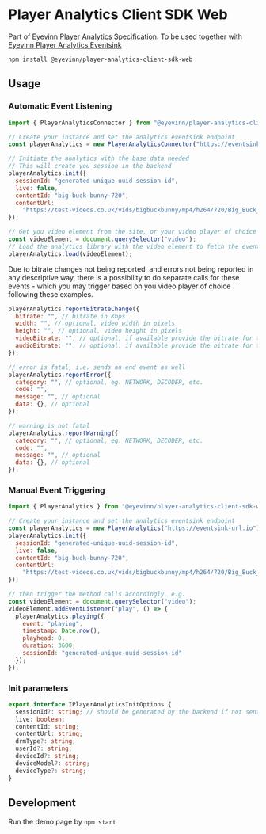 # Player Analytics Client SDK Web

Part of [Eyevinn Player Analytics Specification](https://github.com/Eyevinn/player-analytics-specification). To be used together with [Eyevinn Player Analytics Eventsink](https://github.com/Eyevinn/player-analytics-eventsink)

```
npm install @eyevinn/player-analytics-client-sdk-web
```

## Usage

### Automatic Event Listening

```js
import { PlayerAnalyticsConnector } from "@eyevinn/player-analytics-client-sdk-web";

// Create your instance and set the analytics eventsink endpoint
const playerAnalytics = new PlayerAnalyticsConnector("https://eventsink-url.io");

// Initiate the analytics with the base data needed
// This will create you session in the backend
playerAnalytics.init({
  sessionId: "generated-unique-uuid-session-id",
  live: false,
  contentId: "big-buck-bunny-720",
  contentUrl:
    "https://test-videos.co.uk/vids/bigbuckbunny/mp4/h264/720/Big_Buck_Bunny_720_10s_1MB.mp4",
});

// Get you video element from the site, or your video player of choice
const videoElement = document.querySelector("video");
// Load the analytics library with the video element to fetch the events
playerAnalytics.load(videoElement);
```

Due to bitrate changes not being reported, and errors not being reported in any descriptive way, there is a possibility to do separate calls for these events - which you may trigger based on you video player of choice following these examples.

```js
playerAnalytics.reportBitrateChange({
  bitrate: "", // bitrate in Kbps
  width: "", // optional, video width in pixels
  height: "", // optional, video height in pixels
  videoBitrate: "", // optional, if available provide the bitrate for the video track
  audioBitrate: "", // optional, if available provide the bitrate for the audio track
});
```

```js
// error is fatal, i.e. sends an end event as well
playerAnalytics.reportError({
  category: "", // optional, eg. NETWORK, DECODER, etc.
  code: "",
  message: "", // optional
  data: {}, // optional
});

// warning is not fatal
playerAnalytics.reportWarning({
  category: "", // optional, eg. NETWORK, DECODER, etc.
  code: "",
  message: "", // optional
  data: {}, // optional
});
```

### Manual Event Triggering

```js
import { PlayerAnalytics } from "@eyevinn/player-analytics-client-sdk-web";

// Create your instance and set the analytics eventsink endpoint
const playerAnalytics = new PlayerAnalytics("https://eventsink-url.io");
playerAnalytics.init({
  sessionId: "generated-unique-uuid-session-id",
  live: false,
  contentId: "big-buck-bunny-720",
  contentUrl:
    "https://test-videos.co.uk/vids/bigbuckbunny/mp4/h264/720/Big_Buck_Bunny_720_10s_1MB.mp4",
});

// then trigger the method calls accordingly, e.g.
const videoElement = document.querySelector("video");
videoElement.addEventListener("play", () => {
  playerAnalytics.playing({
    event: "playing",
    timestamp: Date.now(),
    playhead: 0,
    duration: 3600,
    sessionId: "generated-unique-uuid-session-id"
  });
});
```

### Init parameters

```ts
export interface IPlayerAnalyticsInitOptions {
  sessionId?: string; // should be generated by the backend if not sent in
  live: boolean;
  contentId: string;
  contentUrl: string;
  drmType?: string;
  userId?: string;
  deviceId?: string;
  deviceModel?: string;
  deviceType?: string;
}
```

## Development

Run the demo page by `npm start`
